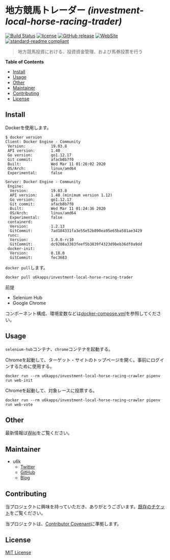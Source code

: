 # 地方競馬トレーダー _(investment-local-horse-racing-trader)_

[![Build Status](https://travis-ci.org/u6k/investment-local-horse-racing-trader.svg?branch=master)](https://travis-ci.org/u6k/investment-local-horse-racing-trader)
[![license](https://img.shields.io/github/license/u6k/investment-local-horse-racing-trader.svg)](https://github.com/u6k/investment-local-horse-racing-trader/blob/master/LICENSE)
[![GitHub release](https://img.shields.io/github/release/u6k/investment-local-horse-racing-trader.svg)](https://github.com/u6k/investment-local-horse-racing-trader/releases)
[![WebSite](https://img.shields.io/website-up-down-green-red/https/shields.io.svg?label=u6k.Redmine)](https://redmine.u6k.me/projects/investment-local-horse-racing-trader)
[![standard-readme compliant](https://img.shields.io/badge/readme%20style-standard-brightgreen.svg?style=flat-square)](https://github.com/RichardLitt/standard-readme)

> 地方競馬投資における、投資資金管理、および馬券投票を行う

__Table of Contents__

- [Install](#Install)
- [Usage](#Usage)
- [Other](#Other)
- [Maintainer](#Maintainer)
- [Contributing](#Contributing)
- [License](#License)

## Install

Dockerを使用します。

```
$ docker version
Client: Docker Engine - Community
 Version:           19.03.8
 API version:       1.40
 Go version:        go1.12.17
 Git commit:        afacb8b7f0
 Built:             Wed Mar 11 01:26:02 2020
 OS/Arch:           linux/amd64
 Experimental:      false

Server: Docker Engine - Community
 Engine:
  Version:          19.03.8
  API version:      1.40 (minimum version 1.12)
  Go version:       go1.12.17
  Git commit:       afacb8b7f0
  Built:            Wed Mar 11 01:24:36 2020
  OS/Arch:          linux/amd64
  Experimental:     false
 containerd:
  Version:          1.2.13
  GitCommit:        7ad184331fa3e55e52b890ea95e65ba581ae3429
 runc:
  Version:          1.0.0-rc10
  GitCommit:        dc9208a3303feef5b3839f4323d9beb36df0a9dd
 docker-init:
  Version:          0.18.0
  GitCommit:        fec3683
```

`docker pull`します。

```
docker pull u6kapps/investment-local-horse-racing-trader
```

前提

- Selenium Hub
- Google Chrome

コンポーネント構成、環境変数などは[docker-compose.yml](https://github.com/u6k/investment-local-horse-racing-trader/blob/master/docker-compose.yml)を参照してください。

## Usage

`selenium-hub`コンテナ、`chrome`コンテナを起動する。

Chromeを起動して、ターゲット・サイトのトップページを開く。事前にログインするために使用する。

```
docker run --rm u6kapps/investment-local-horse-racing-crawler pipenv run web-init
```

Chromeを起動して、対象レースに投票する。

```
docker run --rm u6kapps/investment-local-horse-racing-crawler pipenv run web-vote
```

## Other

最新情報は[Wiki](https://redmine.u6k./projects/investment-local-horse-racing-trader/wiki)をご覧ください。

## Maintainer

- u6k
    - [Twitter](https://twitter.com/u6k_yu1)
    - [GitHub](https://github.com/u6k)
    - [Blog](https://blog.u6k.me/)

## Contributing

当プロジェクトに興味を持っていただき、ありがとうございます。[既存のチケット](https://redmine.u6k.me/projects/investment-local-horse-racing-trader/issues/)をご覧ください。

当プロジェクトは、[Contributor Covenant](https://www.contributor-covenant.org/version/1/4/code-of-conduct)に準拠します。

## License

[MIT License](https://github.com/u6k/investment-local-horse-racing-trader/blob/master/LICENSE)
